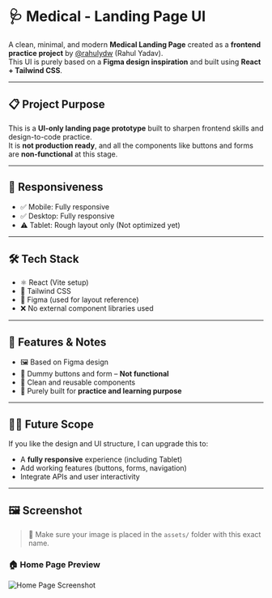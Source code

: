 # 🩺 Medical - Landing Page UI

A clean, minimal, and modern **Medical Landing Page** created as a **frontend practice project** by [@rahulydw](https://github.com/rahulydw) (Rahul Yadav).  
This UI is purely based on a **Figma design inspiration** and built using **React + Tailwind CSS**.

---

## 📋 Project Purpose

This is a **UI-only landing page prototype** built to sharpen frontend skills and design-to-code practice.  
It is **not production ready**, and all the components like buttons and forms are **non-functional** at this stage.

---

## 📱 Responsiveness

- ✅ Mobile: Fully responsive  
- ✅ Desktop: Fully responsive  
- ⚠️ Tablet: Rough layout only (Not optimized yet)

---

## 🛠 Tech Stack

- ⚛️ React (Vite setup)  
- 🎨 Tailwind CSS  
- 📐 Figma (used for layout reference)  
- ❌ No external component libraries used

---

## 🚧 Features & Notes

- 🖼️ Based on Figma design  
- 🧪 Dummy buttons and form – **Not functional**  
- 🔧 Clean and reusable components  
- 🔹 Purely built for **practice and learning purpose**

---

## 🧑‍🎨 Future Scope

If you like the design and UI structure, I can upgrade this to:
- A **fully responsive** experience (including Tablet)
- Add working features (buttons, forms, navigation)
- Integrate APIs and user interactivity

---

## 🖼️ Screenshot

> 📍 Make sure your image is placed in the `assets/` folder with this exact name.

### 🏠 Home Page Preview

![Home Page Screenshot](./assets/home.png)
